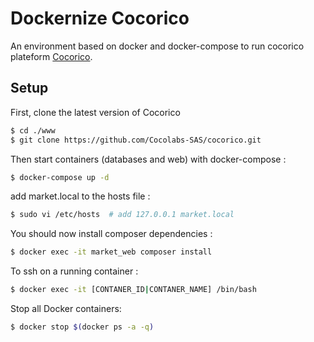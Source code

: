 #  Dockernize Cocorico 

An environment based on docker and docker-compose to run cocorico plateform  [Cocorico](https://github.com/Cocolabs-SAS/cocorico).


## Setup

First, clone the latest version of Cocorico

```bash
$ cd ./www
$ git clone https://github.com/Cocolabs-SAS/cocorico.git
```

Then start containers (databases and web) with docker-compose :

```bash
$ docker-compose up -d
```

add market.local to the hosts file :

```bash
$ sudo vi /etc/hosts  # add 127.0.0.1 market.local
```

You should now install composer dependencies :

```bash
$ docker exec -it market_web composer install
```

To ssh on a running container :

```bash
$ docker exec -it [CONTANER_ID|CONTANER_NAME] /bin/bash 
```

Stop all Docker containers:

```bash
$ docker stop $(docker ps -a -q)
```